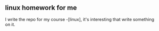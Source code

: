## linux homework for me

I write the repo for my course -[linux], it's interesting that write something on it. 
